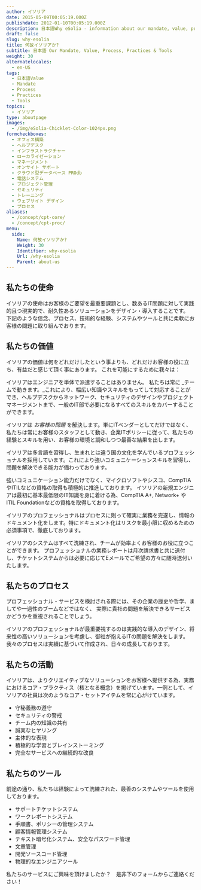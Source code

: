```yaml
---
author: イソリア
date: 2015-05-09T00:05:19.000Z
publishdate: 2012-01-10T00:05:19.000Z
description: 日本語Why eSolia - information about our mandate, value, process, practices and tools.
draft: false
slug: why-esolia
title: 何故イソリアか?
subtitle: 日本語 Our Mandate, Value, Process, Practices & Tools
weight: 30
alternatelocales:
  - en-US
tags:
  - 日本語Value
  - Mandate
  - Process
  - Practices
  - Tools
topics:
  - イソリア
type: aboutpage
images:
  - /img/eSolia-Chicklet-Color-1024px.png
formcheckboxes:
  - オフィス構築
  - ヘルプデスク
  - インフラストラクチャー
  - ローカライゼーション
  - マネージメント
  - オンサイト サポート
  - クラウド型データベース PROdb
  - 電話システム
  - プロジェクト管理
  - セキュリティ
  - トレーニング
  - ウェブサイト デザイン
  - プロセス
aliases:
  - /concept/cpt-core/
  - /concept/cpt-proc/
menu:
  side:
    Name: 何故イソリアか?
    Weight: 30
    Identifier: why-esolia
    Url: /why-esolia
    Parent: about-us
---
```


## 私たちの使命

イソリアの使命はお客様のご要望を最重要課題とし、数あるIT問題に対して実践的且つ現実的で、耐久性あるソリューションをデザイン・導入することです。
下記のような信念、プロセス、技術的な経験、システムやツールと共に柔軟にお客様の問題に取り組んでおります。

## 私たちの価値

イソリアの価値は何をどれだけしたという事よりも、どれだけお客様の役に立ち、有益だと感じて頂く事にあります。
これを可能にするために我々は：

<i class="small mdi-social-people grey-text text-darken-2 left"></i> イソリアはエンジニアを単体で派遣することはありません。 私たちは常に _チームで動きます。_これにより、幅広い知識やスキルをもってして対応することができ、ヘルプデスクからネットワーク、セキュリティのデザインやプロジェクトマネージメントまで、一般のIT部で必要になるすべてのスキルをカバーすることができます。

<i class="small mdi-hardware-security grey-text text-darken-2 left"></i> イソリアは _お客様の問題_ を解決します。単にITベンダーとしてだけではなく、私たちは常にお客様のスタッフとして動き、企業ITポリシーに従って、私たちの経験とスキルを用い、お客様の環境と調和しつつ最善な結果を出します。

<i class="small mdi-communication-forum grey-text text-darken-2 left"></i> イソリアは多言語を習得し、生まれとは違う国の文化を学んでいるプロフェッショナルを採用しています。これにより強いコミュニケーションスキルを習得し、問題を解決できる能力が備わっております。

<i class="small mdi-action-bookmark-outline grey-text text-darken-2 left"></i> 強いコミュニケーション能力だけでなく、マイクロソフトやシスコ、CompTIAやITILなどの資格の取得も積極的に推進しております。
イソリアの新規エンジニアは最初に基本最低限のIT知識を身に着ける為、CompTIA A+, Network+ やITIL Foundationなどの資格を取得しております。

<i class="small mdi-editor-mode-edit grey-text text-darken-2 left"></i> イソリアのプロフェッショナルはプロセスに則って確実に業務を完遂し、情報のドキュメント化をします。特にドキュメント化はリスクを最小限に収めるための必須事項で、徹底しております。

<i class="small mdi-toggle-check-box grey-text text-darken-2 left"></i> イソリアのシステムはすべて洗練され、チームが効率よくお客様のお役に立つことができます。
プロフェッショナルの業務レポートは月次請求書と共に送付し、チケットシステムからは必要に応じてEメールでご希望の方々に随時送付いたします。

## 私たちのプロセス

プロフェッショナル・サービスを検討される際には、その企業の歴史や哲学、ましてや一過性のブームなどではなく、
実際に貴社の問題を解決できるサービスかどうかを重視されることでしょう。

イソリアのプロフェッショナルが最重要視するのは実践的な導入のデザイン、将来性の高いソリューションを考慮し、御社が抱えるITの問題を解決をします。
我々のプロセスは実績に基づいて作成され、日々の成長しております。

## 私たちの活動

イソリアは、よりクリエイティブなソリューションをお客様へ提供する為、実務におけるコア・プラクティス（核となる概念）を掲げています。一例として、イソリアの社員は次のようなコア・セットアイテムを常に心がけています。

* 守秘義務の遵守
* セキュリティの警戒
* チーム内の知識の共有
* 誠実なヒヤリング
* 主体的な表現
* 積極的な学習とブレインストーミング
* 完全なサービスへの継続的な改良

## 私たちのツール

前途の通り、私たちは経験によって洗練された、最善のシステムやツールを使用しております。

* サポートチケットシステム
* ワークレポートシステム
* 手順書、ポリシーの管理システム
* 顧客情報管理システム
* テキスト暗号化システム、安全なパスワード管理
* 文章管理
* 開発ソースコード管理
* 物理的なエンジニアツール

私たちのサービスにご興味を頂けましたか？　是非下のフォームからご連絡ください！
